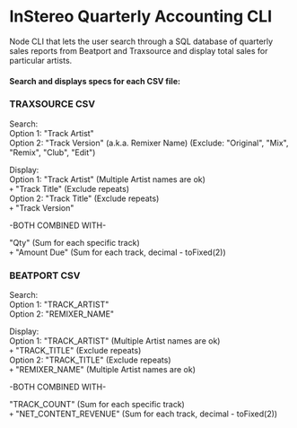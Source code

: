 # InStereo Quarterly Accounting CLI

Node CLI that lets the user search through a SQL database of quarterly sales reports from Beatport and Traxsource and display total sales for particular artists.

#### Search and displays specs for each CSV file:
### TRAXSOURCE CSV
Search:<br>
Option 1: "Track Artist"<br>
Option 2: "Track Version" (a.k.a. Remixer Name) (Exclude: "Original", "Mix", "Remix", "Club", "Edit")

Display:<br>
Option 1: "Track Artist" (Multiple Artist names are ok)<br> 
`+` "Track Title" (Exclude repeats)<br>
Option 2: "Track Title" (Exclude repeats)<br>
`+` "Track Version"<br>

-BOTH COMBINED WITH-<br>

"Qty" (Sum for each specific track)<br>
`+` "Amount Due" (Sum for each track, decimal - toFixed(2))

### BEATPORT CSV
Search:<br>
Option 1: "TRACK_ARTIST"<br>
Option 2: "REMIXER_NAME"

Display:<br>
Option 1: "TRACK_ARTIST" (Multiple Artist names are ok)<br>
`+` "TRACK_TITLE" (Exclude repeats)<br>
Option 2: "TRACK_TITLE" (Exclude repeats)<br>
`+` "REMIXER_NAME" (Multiple Artist names are ok)<br>

-BOTH COMBINED WITH-<br>

"TRACK_COUNT" (Sum for each specific track)<br>
`+` "NET_CONTENT_REVENUE" (Sum for each track, decimal - toFixed(2))<br>
